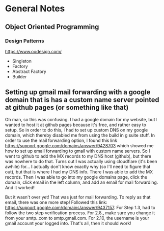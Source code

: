 # General Notes
## Object Oriented Programming
### Design Patterns
https://www.oodesign.com/
* Singleton
* Factory
* Abstract Factory
* Builder

## Setting up gmail mail forwarding with a google domain that is has a custom name server pointed at github pages (or something like that)
Oh man, so this was confusing. I had a google domain for my website, but I wanted to host it at github pages because it's free, and rather easy to setup. So in order to do this, I had to set up custom DNS on my google domain, which thereby disabled me from using the build in g suite stuff. In order to use the mail forwarding option, I found this link https://support.google.com/domains/answer/9428703 which showed me how to set up email forwarding to gmail with custom name servers. So I went to github to add the MX records to my DNS host (github), but there was nowhere to do that. Turns out I was actually using cloudflare (it's been awhile) for... I actually don't know exactly why (so I'll need to figure that out), but that is where I had my DNS info. There I was able to add the MX records. Then I was able to go into my google domains page, click the domain, click email in the left column, and add an email for mail forwarding. And it worked!

But it wasn't over yet! That was just for mail forwarding. To reply as that email, there was one more step! Followed this link: https://support.google.com/domains/answer/9437157. For Step 1.3, had to follow the two step verification process. For 2.8., make sure you change it from your smtp.<yourdomain>.com to smtp.gmail.com. For 2.10, the username is your gmail account your logged into. That's all, then it should work!
